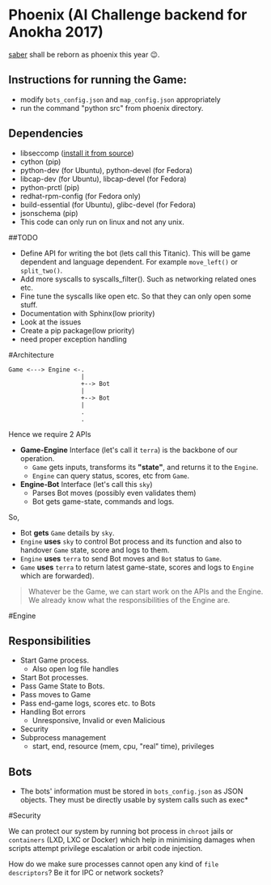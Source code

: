 # Phoenix (AI Challenge backend for Anokha 2017)

[saber](http://www.github.com/arrow-/saber) shall be reborn as phoenix this year :wink:.

## Instructions for running the Game:

+ modify `bots_config.json` and `map_config.json` appropriately
+ run the command "python src" from phoenix directory.


## Dependencies

+ libseccomp ([install it from source](https://vasanthaganeshk.wordpress.com/2016/12/24/libseccomp-for-python2-7/))
+ cython (pip)
+ python-dev (for Ubuntu), python-devel (for Fedora)
+ libcap-dev (for Ubuntu), libcap-devel (for Fedora)
+ python-prctl (pip)
+ redhat-rpm-config (for Fedora only)
+ build-essential (for Ubuntu), glibc-devel (for Fedora)
+ jsonschema (pip)
+ This code can only run on linux and not any unix.

##TODO

+ Define API for writing the bot (lets call this Titanic). This will be game dependent and language dependent. For example `move_left()` or `split_two()`.
+ Add more syscalls to syscalls_filter(). Such as networking related ones etc.
+ Fine tune the syscalls like open etc. So that they can only open some stuff.
+ Documentation with Sphinx(low priority)
+ Look at the issues
+ Create a pip package(low priority)
+ need proper exception handling

#Architecture

```
Game <---> Engine <-.
                    |
                    +--> Bot
                    |
                    +--> Bot
                    |
                    .
                    .
```

Hence we require 2 APIs

* **Game-Engine** Interface (let's call it `terra`) is the backbone of our operation.
    - `Game` gets inputs, transforms its **"state"**, and returns it to the `Engine`.
    - `Engine` can query status, scores, etc from `Game`.
* **Engine-Bot** Interface (let's call this `sky`)
    - Parses Bot moves (possibly even validates them)
    - Bot gets game-state, commands and logs.

So,
* Bot **gets** `Game` details by `sky`.
* `Engine` **uses** `sky` to control Bot process and its function and also to handover `Game` state, score and logs to them.
* `Engine` **uses** `terra` to send Bot moves and `Bot` status to `Game`.
* `Game` **uses** `terra` to return latest game-state, scores and logs to `Engine` which are forwarded).

>Whatever be the Game, we can start work on the APIs and the Engine. We already know what the responsibilities of the Engine are.

#Engine

## Responsibilities

* Start Game process.
    - Also open log file handles
* Start Bot processes.
* Pass Game State to Bots.
* Pass moves to Game
* Pass end-game logs, scores etc. to Bots
* Handling Bot errors
    - Unresponsive, Invalid or even Malicious
* Security
* Subprocess management
    - start, end, resource (mem, cpu, "real" time), privileges

## Bots

+ The bots' information must be stored in `bots_config.json` as JSON objects. They must be directly usable by system calls such as exec*

#Security

We can protect our system by running bot process in `chroot` jails or `containers` (LXD, LXC or Docker) which help in minimising damages when scripts attempt privilege escalation or arbit code injection.

How do we make sure processes cannot open any kind of `file descriptors`? Be it for IPC or network sockets?
